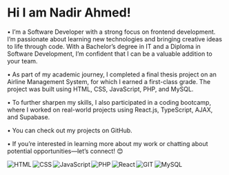 # Hi I am Nadir Ahmed! 
• I’m a Software Developer with a strong focus on frontend development. I’m passionate about learning new technologies and bringing creative ideas to life through code. With a   Bachelor’s degree in IT and a Diploma in Software Development, I’m confident that I can be a valuable addition to your team.

• As part of my academic journey, I completed a final thesis project on an Airline Management System, for which I earned a first-class grade. The project was built using HTML,   CSS, JavaScript, PHP, and MySQL.

• To further sharpen my skills, I also participated in a coding bootcamp, where I worked on real-world projects using React.js, TypeScript, AJAX, and Supabase.

• You can check out my projects on GitHub.

• If you’re interested in learning more about my work or chatting about potential opportunities—let’s connect! 😊

<img align="left" alt="HTML" src="https://img.shields.io/badge/html5-%23E34F26.svg?style=for-the-badge&logo=html5&logoColor=white"/>
<img align="left" alt="CSS" src="https://img.shields.io/badge/css3-%231572B6.svg?style=for-the-badge&logo=css3&logoColor=white"/>
<img align="left" alt="JavaScript" src="https://img.shields.io/badge/javascript-%23323330.svg?style=for-the-badge&logo=javascript&logoColor=%23F7DF1E"/>
<img align="left" alt="PHP" src="https://img.shields.io/badge/php-%23777BB4.svg?style=for-the-badge&logo=php&logoColor=white"/>
<img align="left" alt="React" src="https://img.shields.io/badge/react-%2320232a.svg?style=for-the-badge&logo=react&logoColor=%2361DAFB"/>
<img align="left" alt="GIT" src="https://img.shields.io/badge/git-%23F05033.svg?style=for-the-badge&logo=git&logoColor=white"/>
<img align="left" alt="MySQL" src="https://img.shields.io/badge/mysql-%2300f.svg?style=for-the-badge&logo=mysql&logoColor=white"/>
